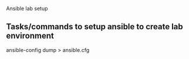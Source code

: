 Ansible lab setup


## Tasks/commands to setup ansible to create lab environment

ansible-config dump > ansible.cfg
